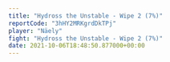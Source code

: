 ```yaml
---
title: "Hydross the Unstable - Wipe 2 (7%)"
reportCode: "3hHY2MRKgrdDkTPj"
player: "Näely"
fight: "Hydross the Unstable - Wipe 2 (7%)"
date: 2021-10-06T18:48:50.877000+00:00
---
```

